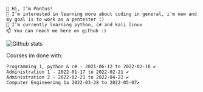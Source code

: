     👋 Hi, I’m Pontus!
    👀 I’m interested in learning more about coding in general, i'm new and my goal is to work as a pentester :)
    🌱 I’m currently learning python, c# and kali linux
    📫 You can reach me here on github :)

![Github stats](https://github-readme-stats.vercel.app/api?username=Ppontan)

Courses im done with:

    Programming 1, python & c# - 2021-06-12 to 2022-02-18 ✔️
    Administration 1 - 2022-01-17 to 2022-02-21 ✔️
    Administration 2 - 2022-02-21 to 2022-04-22 ✔️
    Computer Engineering 1a 2022-03-28 to 2022-05-07✔️
